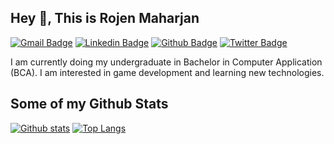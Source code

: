 ## Hey 👋, This is Rojen Maharjan
[![Gmail Badge](https://img.shields.io/badge/-maharjan.rojen11@gmail.com-c14438?style=flat&logo=Gmail&logoColor=white&link=mailto:maharjan.rojen11@gmail.com)](mailto:maharjan.rojen11@gmail.com) 
[![Linkedin Badge](https://img.shields.io/badge/-rojen11-0072b1?style=flat&logo=Linkedin&logoColor=white&link=https://www.linkedin.com/in/rojen11/)](https://www.linkedin.com/in/rojen11/) [![Github Badge](https://img.shields.io/badge/-rojen11-grey?style=flat&logo=github&logoColor=white&link=https://github.com/rojen11/)](https://www.github.com/rojen11/) [![Twitter Badge](https://img.shields.io/badge/-11rojen11-00acee?style=flat&logo=twitter&logoColor=white&link=https://twitter.com/11rojen11/)](https://www.twitter.com/11rojen11/) <p align='left'>I am currently doing my undergraduate in Bachelor in Computer Application (BCA). I am interested in game development and learning new technologies.</p>
## Some of my Github Stats

[![Github stats](https://github-readme-stats.vercel.app/api?username=rojen11&show_icons=true&include_all_commits=true)](https://github.com/rojen11/github-readme-stats)
[![Top Langs](https://github-readme-stats.vercel.app/api/top-langs/?username=rojen11&layout=compact)](https://github.com/rojen11/github-readme-stats)
